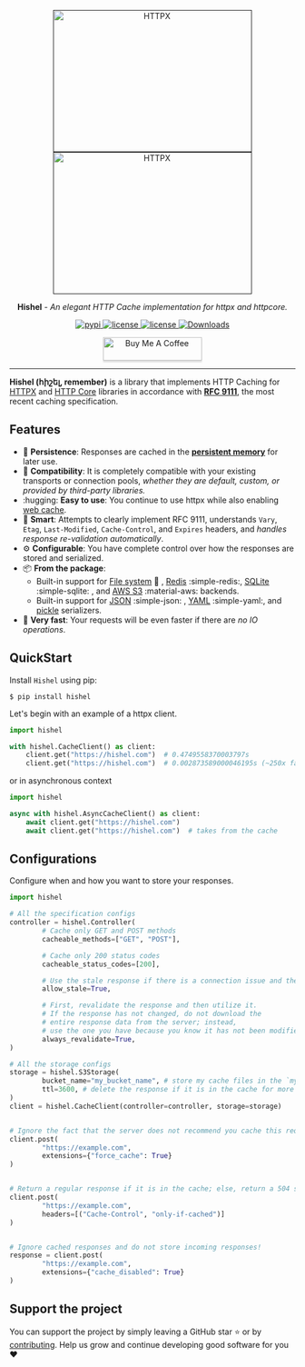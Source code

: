 <p align="center" class="logo">
    <div align="center">
        <a href=""><img width="350" height="250" src="https://raw.githubusercontent.com/karpetrosyan/hishel/master/docs/static/Shelkopryad_350x250_yellow.png#only-dark" alt='HTTPX'></a>
        <a href=""><img width="350" height="250" src="https://raw.githubusercontent.com/karpetrosyan/hishel/master/docs/static/Shelkopryad_350x250_black.png#only-light" alt='HTTPX'></a>
    </div>
</p>


<p align="center"><strong>Hishel</strong> <em>- An elegant HTTP Cache implementation for httpx and httpcore.</em></p>

<p align="center">

  <a href="https://pypi.org/project/hishel">
      <img src="https://img.shields.io/pypi/v/hishel.svg" alt="pypi">
  </a>

  <a href="https://img.shields.io/pypi/l/hishel">
      <img src="https://img.shields.io/pypi/l/hishel" alt="license">
  </a>

  <a href="https://img.shields.io/codecov/c/github/karpetrosyan/hishel">
      <img src="https://img.shields.io/codecov/c/github/karpetrosyan/hishel" alt="license">
  </a>

  <a href="https://static.pepy.tech/badge/hishel/month">
      <img src="https://static.pepy.tech/badge/hishel/month" alt="Downloads">
  </a>
</p>

<p align="center">
    <a href="https://buymeacoffee.com/karpetrosyan" target="_blank"><img src="https://www.buymeacoffee.com/assets/img/custom_images/orange_img.png" alt="Buy Me A Coffee" style="height: 41px !important;width: 174px !important;box-shadow: 0px 3px 2px 0px rgba(190, 190, 190, 0.5) !important;-webkit-box-shadow: 0px 3px 2px 0px rgba(190, 190, 190, 0.5) !important;" ></a>
</p>

-----

**Hishel (հիշել, remember)** is a library that implements HTTP Caching for [HTTPX](https://github.com/encode/httpx) and [HTTP Core](https://github.com/encode/httpcore) libraries in accordance with [**RFC 9111**](https://www.rfc-editor.org/rfc/rfc9111.html), the most recent caching specification.

## Features

- :floppy_disk: **Persistence**: Responses are cached in the [**persistent memory**](https://en.m.wikipedia.org/wiki/Persistent_memory) for later use.
- :handshake: **Compatibility**: It is completely compatible with your existing transports or connection pools, *whether they are default, custom, or provided by third-party libraries.*
- :hugging: **Easy to use**: You continue to use httpx while also enabling [web cache](https://en.wikipedia.org/wiki/Web_cache).
- :brain: **Smart**: Attempts to clearly implement RFC 9111, understands `Vary`, `Etag`, `Last-Modified`,  `Cache-Control`, and `Expires` headers, and *handles response re-validation automatically*.
- :gear: **Configurable**: You have complete control over how the responses are stored and serialized.
- :package: **From the package**:
    - Built-in support for [File system](https://en.wikipedia.org/wiki/File_system) :file_folder: , [Redis](https://en.wikipedia.org/wiki/Redis) :simple-redis:, [SQLite](https://en.wikipedia.org/wiki/SQLite) :simple-sqlite: , and [AWS S3](https://aws.amazon.com/s3/) :material-aws: backends.
    - Built-in support for [JSON](https://en.wikipedia.org/wiki/JSON) :simple-json: , [YAML](https://en.wikipedia.org/wiki/YAML) :simple-yaml:, and [pickle](https://docs.python.org/3/library/pickle.html) serializers.
- :rocket: **Very fast**: Your requests will be even faster if there are *no IO operations*.

## QuickStart

Install `Hishel` using pip:
``` shell
$ pip install hishel
```

Let's begin with an example of a httpx client.

```python
import hishel

with hishel.CacheClient() as client:
    client.get("https://hishel.com")  # 0.4749558370003797s
    client.get("https://hishel.com")  # 0.002873589000046195s (~250x faster!)
```

or in asynchronous context

```python
import hishel

async with hishel.AsyncCacheClient() as client:
    await client.get("https://hishel.com")
    await client.get("https://hishel.com")  # takes from the cache
```

## Configurations

Configure when and how you want to store your responses.

```python
import hishel

# All the specification configs
controller = hishel.Controller(
        # Cache only GET and POST methods
        cacheable_methods=["GET", "POST"],

        # Cache only 200 status codes
        cacheable_status_codes=[200],

        # Use the stale response if there is a connection issue and the new response cannot be obtained.
        allow_stale=True,

        # First, revalidate the response and then utilize it.
        # If the response has not changed, do not download the
        # entire response data from the server; instead,
        # use the one you have because you know it has not been modified.
        always_revalidate=True,
)

# All the storage configs
storage = hishel.S3Storage(
        bucket_name="my_bucket_name", # store my cache files in the `my_bucket_name` bucket
        ttl=3600, # delete the response if it is in the cache for more than an hour
)
client = hishel.CacheClient(controller=controller, storage=storage)


# Ignore the fact that the server does not recommend you cache this request!
client.post(
        "https://example.com",
        extensions={"force_cache": True}
)


# Return a regular response if it is in the cache; else, return a 504 status code. DO NOT SEND A REQUEST!
client.post(
        "https://example.com",
        headers=[("Cache-Control", "only-if-cached")]
)


# Ignore cached responses and do not store incoming responses!
response = client.post(
        "https://example.com",
        extensions={"cache_disabled": True}
)
```

## Support the project

You can support the project by simply leaving a GitHub star ⭐ or by [contributing](https://hishel.com/contributing/).
Help us grow and continue developing good software for you ❤️

